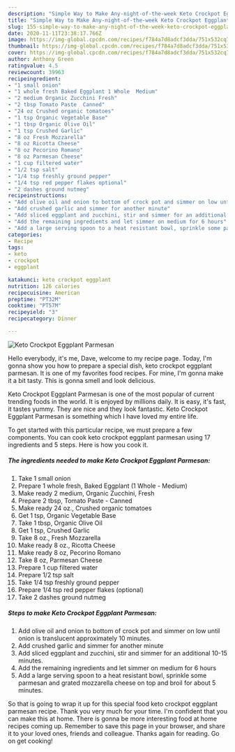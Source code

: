 ```yaml
---
description: "Simple Way to Make Any-night-of-the-week Keto Crockpot Eggplant Parmesan"
title: "Simple Way to Make Any-night-of-the-week Keto Crockpot Eggplant Parmesan"
slug: 155-simple-way-to-make-any-night-of-the-week-keto-crockpot-eggplant-parmesan
date: 2020-11-11T23:38:17.766Z
image: https://img-global.cpcdn.com/recipes/f784a7d8adcf3dda/751x532cq70/keto-crockpot-eggplant-parmesan-recipe-main-photo.jpg
thumbnail: https://img-global.cpcdn.com/recipes/f784a7d8adcf3dda/751x532cq70/keto-crockpot-eggplant-parmesan-recipe-main-photo.jpg
cover: https://img-global.cpcdn.com/recipes/f784a7d8adcf3dda/751x532cq70/keto-crockpot-eggplant-parmesan-recipe-main-photo.jpg
author: Anthony Green
ratingvalue: 4.5
reviewcount: 39963
recipeingredient:
- "1 small onion"
- "1 whole fresh Baked Eggplant 1 Whole  Medium"
- "2 medium Organic Zucchini Fresh"
- "2 tbsp Tomato Paste  Canned"
- "24 oz Crushed organic tomatoes"
- "1 tsp Organic Vegetable Base"
- "1 tbsp Organic Olive Oil"
- "1 tsp Crushed Garlic"
- "8 oz Fresh Mozzarella"
- "8 oz Ricotta Cheese"
- "8 oz Pecorino Romano"
- "8 oz Parmesan Cheese"
- "1 cup filtered water"
- "1/2 tsp salt"
- "1/4 tsp freshly ground pepper"
- "1/4 tsp red pepper flakes optional"
- "2 dashes ground nutmeg"
recipeinstructions:
- "Add olive oil and onion to bottom of crock pot and simmer on low until onion is translucent approximately 10 minutes."
- "Add crushed garlic and simmer for another minute"
- "Add sliced eggplant and zucchini, stir and simmer for an additional 10-15 minutes."
- "Add the remaining ingredients and let simmer on medium for 6 hours"
- "Add a large serving spoon to a heat resistant bowl, sprinkle some parmesan and grated mozzarella cheese on top and broil for about 5 minutes."
categories:
- Recipe
tags:
- keto
- crockpot
- eggplant

katakunci: keto crockpot eggplant 
nutrition: 126 calories
recipecuisine: American
preptime: "PT32M"
cooktime: "PT57M"
recipeyield: "3"
recipecategory: Dinner

---
```



![Keto Crockpot Eggplant Parmesan](https://img-global.cpcdn.com/recipes/f784a7d8adcf3dda/751x532cq70/keto-crockpot-eggplant-parmesan-recipe-main-photo.jpg)

Hello everybody, it's me, Dave, welcome to my recipe page. Today, I'm gonna show you how to prepare a special dish, keto crockpot eggplant parmesan. It is one of my favorites food recipes. For mine, I'm gonna make it a bit tasty. This is gonna smell and look delicious.

Keto Crockpot Eggplant Parmesan is one of the most popular of current trending foods in the world. It is enjoyed by millions daily. It is easy, it's fast, it tastes yummy. They are nice and they look fantastic. Keto Crockpot Eggplant Parmesan is something which I have loved my entire life.




To get started with this particular recipe, we must prepare a few components. You can cook keto crockpot eggplant parmesan using 17 ingredients and 5 steps. Here is how you cook it.

<!--inarticleads1-->

##### The ingredients needed to make Keto Crockpot Eggplant Parmesan:

1. Take 1 small onion
1. Prepare 1 whole fresh, Baked Eggplant (1 Whole - Medium)
1. Make ready 2 medium, Organic Zucchini, Fresh
1. Prepare 2 tbsp, Tomato Paste - Canned
1. Make ready 24 oz., Crushed organic tomatoes
1. Get 1 tsp, Organic Vegetable Base
1. Take 1 tbsp, Organic Olive Oil
1. Get 1 tsp, Crushed Garlic
1. Take 8 oz., Fresh Mozzarella
1. Make ready 8 oz., Ricotta Cheese
1. Make ready 8 oz, Pecorino Romano
1. Take 8 oz, Parmesan Cheese
1. Prepare 1 cup filtered water
1. Prepare 1/2 tsp salt
1. Take 1/4 tsp freshly ground pepper
1. Prepare 1/4 tsp red pepper flakes (optional)
1. Take 2 dashes ground nutmeg




<!--inarticleads2-->

##### Steps to make Keto Crockpot Eggplant Parmesan:

1. Add olive oil and onion to bottom of crock pot and simmer on low until onion is translucent approximately 10 minutes.
1. Add crushed garlic and simmer for another minute
1. Add sliced eggplant and zucchini, stir and simmer for an additional 10-15 minutes.
1. Add the remaining ingredients and let simmer on medium for 6 hours
1. Add a large serving spoon to a heat resistant bowl, sprinkle some parmesan and grated mozzarella cheese on top and broil for about 5 minutes.




So that is going to wrap it up for this special food keto crockpot eggplant parmesan recipe. Thank you very much for your time. I'm confident that you can make this at home. There is gonna be more interesting food at home recipes coming up. Remember to save this page in your browser, and share it to your loved ones, friends and colleague. Thanks again for reading. Go on get cooking!
